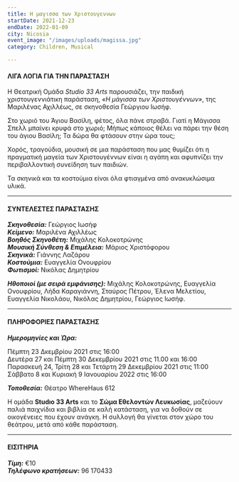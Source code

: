 ```yaml
---
title: Η μαγισσα των Χριστουγεννων
startDate: 2021-12-23
endDate: 2022-01-09
city: Nicosia
event_image: "/images/uploads/magissa.jpg"
category: Children, Musical

---
```

#### ΛΙΓΑ ΛΟΓΙΑ ΓΙΑ ΤΗΝ ΠΑΡΑΣΤΑΣΗ

Η Θεατρική Ομάδα _Studio 33 Arts_ παρουσιάζει, την παιδική χριστουγεννιάτικη παράσταση, _«Η μάγισσα των Χριστουγέννων»_, της Μαριλένας Αχιλλέως, σε σκηνοθεσία Γεώργιου Ιωσήφ.

Στο χωριό του Άγιου Βασίλη, φέτος, όλα πάνε στραβά. Γιατί η Μάγισσα Σπελλ μπαίνει κρυφά στο χωριό; Μήπως κάποιος θέλει να πάρει την θέση του άγιου Βασίλη; Τα δώρα θα φτάσουν στην ώρα τους;

Χορός, τραγούδια, μουσική σε μια παράσταση που μας θυμίζει ότι η πραγματική μαγεία των Χριστουγέννων είναι η αγάπη και αφυπνίζει την περιβαλλοντική συνείδηση των παιδιών.

Τα σκηνικά και τα κοστούμια είναι όλα φτιαγμένα από ανακυκλώσιμα υλικά.

***

#### ΣΥΝΤΕΛΕΣΤΕΣ ΠΑΡΑΣΤΑΣΗΣ

**_Σκηνοθεσία:_** Γεώργιος Ιωσήφ  
**_Κείμενο:_** Μαριλένα Αχιλλέως  
**_Βοηθός Σκηνοθέτη:_** Μιχάλης Κολοκοτρώνης  
**_Μουσική Σύνθεση & Επιμέλεια:_** Μάριος Χριστόφορου  
**_Σκηνικά:_** Γιάννης Λαζάρου  
**_Κοστούμια:_** Ευαγγελία Ονουφρίου  
**_Φωτισμοί:_** Νικόλας Δημητρίου

**_Ηθοποιοί (με σειρά εμφάνισης):_** Μιχάλης Κολοκοτρώνης, Ευαγγελία Ονουφρίου, Λήδα Καραγιάννη, Σταύρος Πέτρου, Έλενα Μελετίου, Ευαγγελία Νικολάου, Νικόλας Δημητρίου, Γεώργιος Ιωσήφ.

***

#### ΠΛΗΡΟΦΟΡΙΕΣ ΠΑΡΑΣΤΑΣΗΣ

**_Ημερομηνίες και Ώρα:_**

Πέμπτη 23 Δκεμβρίου 2021 στις 16:00  
Δευτέρα 27 και Πέμπτη 30 Δεκεμβρίου 2021 στις 11.00 και 16:00  
Παρασκευή 24, Τρίτη 28 και Τετάρτη 29 Δεκεμβρίου 2021 στις 11:00  
Σάββατο 8 και Κυριακή 9 Ιανουαρίου 2022 στις 16:00

**_Τοποθεσία:_** Θέατρο WhereHaus 612

Η ομάδα **Studıo 33 Arts** και το **Σώμα Εθελοντών Λευκωσίας**, μαζεύουν παλιά παιχνίδια και βιβλία σε καλή κατάσταση, για να δοθούν σε οικογένειες που έχουν ανάγκη. Η συλλογή θα γίνεται στον χώρο του θεάτρου, μετά από κάθε παράσταση.

***

#### ΕΙΣΙΤΗΡΙΑ

**_Τίμη:_** €10  
**_Τηλέφωνο κρατήσεων:_** 96 170433